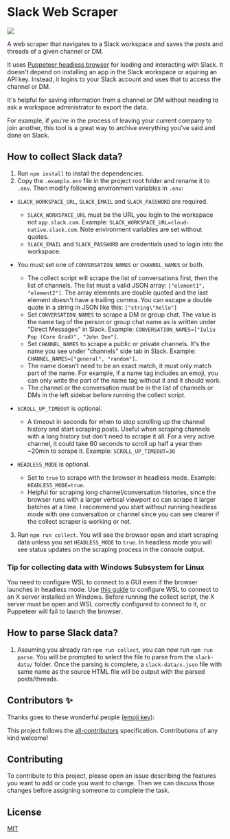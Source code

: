 # Slack Web Scraper

![][slack_messages_to_parsed_posts]

A web scraper that navigates to a Slack workspace and saves the posts and threads of a given channel or DM.

It uses [Puppeteer headless browser](https://puppeteer.github.io/puppeteer/) for loading and interacting with Slack. It doesn't depend on installing an app in the Slack workspace or aquiring an API key. Instead, it logins to your Slack account and uses that to access the channel or DM.

It's helpful for saving information from a channel or DM without needing to ask a workspace administrator to export the data.

For example, if you're in the process of leaving your current company to join another, this tool is a great way to archive everything you've said and done on Slack.

## How to collect Slack data?

1. Run `npm install` to install the dependencies.
2. Copy the `.example.env` file in the project root folder and rename it to `.env`. Then modify following environment variables in `.env`:

- `SLACK_WORKSPACE_URL`, `SLACK_EMAIL` and `SLACK_PASSWORD` are required.

  - `SLACK_WORKSPACE_URL` must be the URL you login to the workspace not `app.slack.com`. Example: `SLACK_WORKSPACE_URL=cloud-native.slack.com`. Note environment variables are set without quotes.
  - `SLACK_EMAIL` and `SLACK_PASSWORD` are credentials used to login into the workspace.

- You must set one of `CONVERSATION_NAMES` or `CHANNEL_NAMES` or both.

  - The collect script will scrape the list of conversations first, then the list of channels. The list must a valid JSON array: `["element1", "element2"]`. The array elements are double quoted and the last element doesn't have a trailing comma. You can escape a double quote in a string in JSON like this: `["string\"hello"]`
  - Set `CONVERSATION_NAMES` to scrape a DM or group chat. The value is the name tag of the person or group chat name as is written under "Direct Messages" in Slack. Example: `CONVERSATION_NAMES=["Iuliu Pop (Core Grad)", "John Doe"]`.
  - Set `CHANNEL_NAMES` to scrape a public or private channels. It's the name you see under "channels" side tab in Slack. Example: `CHANNEL_NAMES=["general", "random"]`.
  - The name doesn't need to be an exact match, it must only match part of the name. For example, if a name tag includes an emoji, you can only write the part of the name tag without it and it should work.
  - The channel or the conversation must be in the list of channels or DMs in the left sidebar before running the collect script.

- `SCROLL_UP_TIMEOUT` is optional.

  - A timeout in seconds for when to stop scrolling up the channel history and start scraping posts. Useful when scraping channels with a long history but don't need to scrape it all. For a very active channel, it could take 60 seconds to scroll up half a year then ~20min to scrape it. Example: `SCROLL_UP_TIMEOUT=30`

- `HEADLESS_MODE` is optional.

  - Set to `true` to scrape with the browser in headless mode. Example: `HEADLESS_MODE=true`.
  - Helpful for scraping long channel/conversation histories, since the browser runs with a larger vertical viewport so can scrape it larger batches at a time. I recommend you start without running headless mode with one conversation or channel since you can see clearer if the collect scraper is working or not.

3. Run `npm run collect`. You will see the browser open and start scraping data unless you set `HEADLESS_MODE` to `true`. In headless mode you will see status updates on the scraping process in the console output.

### Tip for collecting data with Windows Subsystem for Linux

You need to configure WSL to connect to a GUI even if the browser launches in headless mode. Use [this guide](https://nickymeuleman.netlify.app/blog/gui-on-wsl2-cypress) to configure WSL to connect to an X server installed on Windows. Before running the collect script, the X server must be open and WSL correctly configured to connect to it, or Puppeteer will fail to launch the browser.

## How to parse Slack data?

1. Assuming you already ran `npm run collect`, you can now run `npm run parse`. You will be prompted to select the file to parse from the `slack-data/` folder. Once the parsing is complete, a `slack-data/x.json` file with same name as the source HTML file will be output with the parsed posts/threads.

## Contributors ✨

Thanks goes to these wonderful people ([emoji key](https://allcontributors.org/docs/en/emoji-key)):

<!-- ALL-CONTRIBUTORS-LIST:START - Do not remove or modify this section -->
<!-- prettier-ignore-start -->
<!-- markdownlint-disable -->
<!-- markdownlint-restore -->
<!-- prettier-ignore-end -->
<!-- ALL-CONTRIBUTORS-LIST:END -->

This project follows the [all-contributors](https://github.com/all-contributors/all-contributors) specification. Contributions of any kind welcome!

## Contributing

To contribute to this project, please open an issue describing the features you want to add or code you want to change. Then we can discuss those changes before assigning someone to complete the task.

## License

[MIT][license]

<!-- Links -->

[license]: https://github.com/iulspop/slack-web-scraper/blob/master/LICENSE.md

<!-- Demo images -->

[slack_messages_to_parsed_posts]: https://github.com/iulspop/slack-web-scraper/blob/master/docs/images/slack-messages-to-parsed-posts.jpg?raw=true
